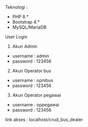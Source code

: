
Teknologi :
- PHP 8.*
- Bootstrap 4.*
- MySQL/MariaDB

User Login
1. Akun Admin
- username : admin
- password : 123456

2. Akun Operator bus
- username : opmbus
- password : 123456

3. Akun Operator pegawai
- username : oppegawai
- password : 123456

link akses : localhost/crud_bus_dealer
